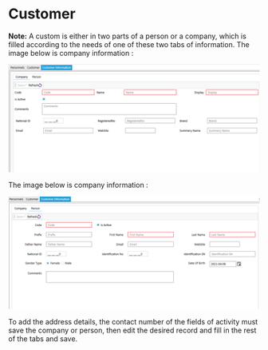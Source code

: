 # Customer
**Note:** A custom is either in two parts of a person or a company, which is filled according to the needs of one of these two tabs of information.
The image below is company information :

<img alt="User" source="" class="img-thumbnail" src="../../images/company.png" />

The image below is company information :

<img alt="User" source="" class="img-thumbnail" src="../../images/person.png" />

To add the address details, the contact number of the fields of activity must save the company or person, then edit the desired record and fill in the rest of the tabs and save.

